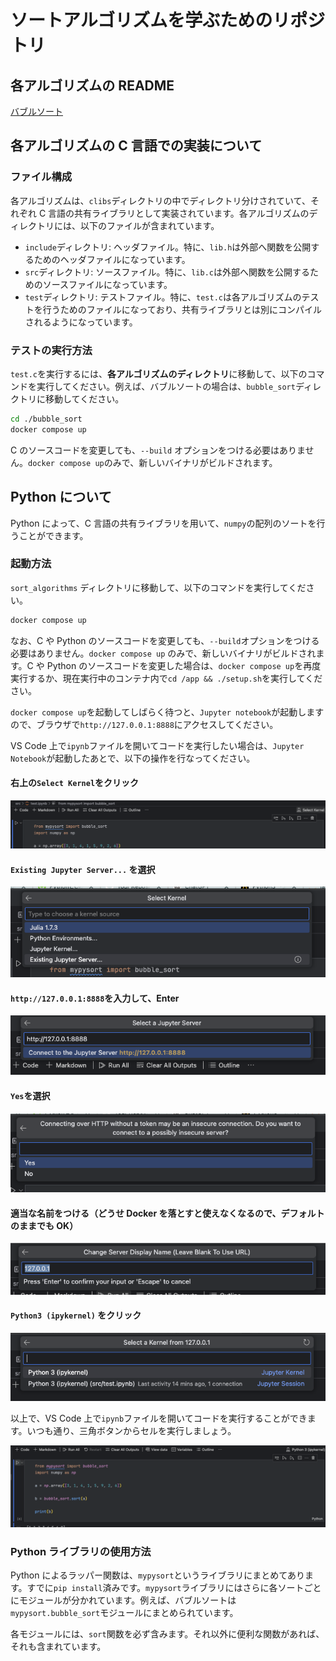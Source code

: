 # ソートアルゴリズムを学ぶためのリポジトリ

## 各アルゴリズムの README

[バブルソート](./clibs/bubble_sort/README.md)

## 各アルゴリズムの C 言語での実装について

### ファイル構成

各アルゴリズムは、`clibs`ディレクトリの中でディレクトリ分けされていて、それぞれ C 言語の共有ライブラリとして実装されています。各アルゴリズムのディレクトリには、以下のファイルが含まれています。

- `include`ディレクトリ: ヘッダファイル。特に、`lib.h`は外部へ関数を公開するためのヘッダファイルになっています。
- `src`ディレクトリ: ソースファイル。特に、`lib.c`は外部へ関数を公開するためのソースファイルになっています。
- `test`ディレクトリ: テストファイル。特に、`test.c`は各アルゴリズムのテストを行うためのファイルになっており、共有ライブラリとは別にコンパイルされるようになっています。

### テストの実行方法

`test.c`を実行するには、**各アルゴリズムのディレクトリ**に移動して、以下のコマンドを実行してください。例えば、バブルソートの場合は、`bubble_sort`ディレクトリに移動してください。

```bash
cd ./bubble_sort
docker compose up
```

C のソースコードを変更しても、`--build` オプションをつける必要はありません。`docker compose up`のみで、新しいバイナリがビルドされます。

## Python について

Python によって、C 言語の共有ライブラリを用いて、`numpy`の配列のソートを行うことができます。

### 起動方法

`sort_algorithms` ディレクトリに移動して、以下のコマンドを実行してください。

```bash
docker compose up
```

なお、C や Python のソースコードを変更しても、`--build`オプションをつける必要はありません。`docker compose up` のみで、新しいバイナリがビルドされます。C や Python のソースコードを変更した場合は、`docker compose up`を再度実行するか、現在実行中のコンテナ内で`cd /app && ./setup.sh`を実行してください。

`docker compose up`を起動してしばらく待つと、`Jupyter notebook`が起動しますので、ブラウザで`http://127.0.0.1:8888`にアクセスしてください。

VS Code 上で`ipynb`ファイルを開いてコードを実行したい場合は、`Jupyter Notebook`が起動したあとで、以下の操作を行なってください。

#### 右上の`Select Kernel`をクリック

![Select kernel](./images/001.png)

#### `Existing Jupyter Server...` を選択

![Existing Jupyter Server...](./images/002.png)

#### `http://127.0.0.1:8888`を入力して、Enter

![Input URL](./images/003.png)

#### `Yes`を選択

![Press Yes](./images/004.png)

#### 適当な名前をつける（どうせ Docker を落とすと使えなくなるので、デフォルトのままでも OK）

![Name](./images/005.png)

#### `Python3 (ipykernel)` をクリック

![Select Python3](./images/006.png)

以上で、VS Code 上で`ipynb`ファイルを開いてコードを実行することができます。いつも通り、三角ボタンからセルを実行しましょう。

![Finished](./images/007.png)

### Python ライブラリの使用方法

Python によるラッパー関数は、`mypysort`というライブラリにまとめてあります。すでに`pip install`済みです。`mypysort`ライブラリにはさらに各ソートごとにモジュールが分かれています。例えば、バブルソートは`mypysort.bubble_sort`モジュールにまとめられています。

各モジュールには、`sort`関数を必ず含みます。それ以外に便利な関数があれば、それも含まれています。
